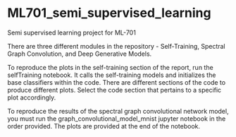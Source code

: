 # ML701_semi_supervised_learning
Semi supervised learning project for ML-701

There are three different modules in the repository - Self-Training, Spectral Graph Convolution, and Deep Generative Models.

To reproduce the plots in the self-training section of the report, run the selfTraining notebook. It calls the self-training models and initializes the base classifiers within the code. There are different sections of the code to produce different plots. Select the code section that pertains to a specific plot accordingly.

To reproduce the results of the spectral graph convolutional network model, you must run the graph_convolutional_model_mnist jupyter notebook in the order provided. The plots are provided at the end of the notebook. 
